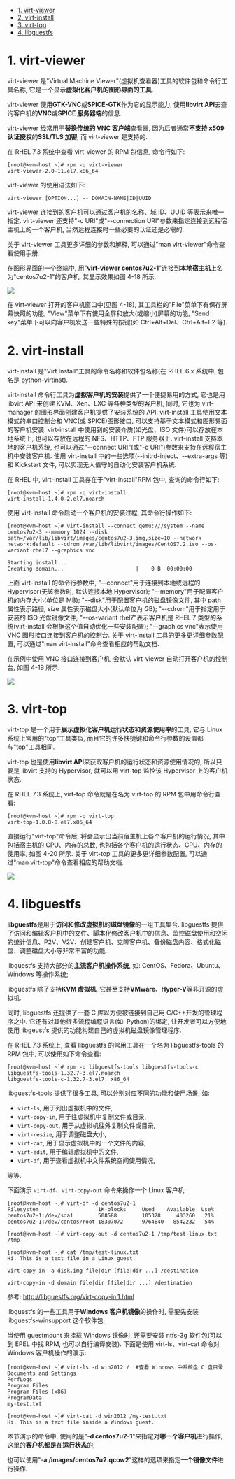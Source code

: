 
<!-- @import "[TOC]" {cmd="toc" depthFrom=1 depthTo=6 orderedList=false} -->

<!-- code_chunk_output -->

- [1. virt-viewer](#1-virt-viewer)
- [2. virt-install](#2-virt-install)
- [3. virt-top](#3-virt-top)
- [4. libguestfs](#4-libguestfs)

<!-- /code_chunk_output -->

# 1. virt-viewer

virt\-viewer 是"Virtual Machine Viewer"(虚拟机查看器)工具的软件包和命令行工具名称, 它是一个显示**虚拟化客户机的图形界面的工具**.

virt\-viewer 使用**GTK\-VNC**或**SPICE\-GTK**作为它的显示能力, 使用**libvirt API**去查询客户机的**VNC**或**SPICE 服务器端**的信息.

virt\-viewer 经常用于**替换传统的 VNC 客户端**查看器, 因为后者通常**不支持 x509 认证授权**的**SSL/TLS 加密**, 而 virt\-viewer 是支持的.

在 RHEL 7.3 系统中查看 virt\-viewer 的 RPM 包信息, 命令行如下:

```
[root@kvm-host ~]# rpm -q virt-viewer
virt-viewer-2.0-11.el7.x86_64
```

virt-viewer 的使用语法如下:

```
virt-viewer [OPTION...] -- DOMAIN-NAME|ID|UUID
```

virt\-viewer 连接到的客户机可以通过客户机的名称、域 ID、UUID 等表示来唯一指定. virt\-viewer 还支持"\-c URI"或"\-\-connection URI"参数来指定连接到远程宿主机上的一个客户机, 当然远程连接时一些必要的认证还是必需的.

关于 virt\-viewer 工具更多详细的参数和解释, 可以通过"man virt\-viewer"命令查看使用手册.

在图形界面的一个终端中, 用"**virt\-viewer centos7u2\-1**"连接到**本地宿主机**上名为"centos7u2\-1"的客户机, 其显示效果如图 4-18 所示.

![](./images/2019-05-19-19-22-47.png)

在 virt\-viewer 打开的客户机窗口中(见图 4\-18), 其工具栏的"File"菜单下有保存屏幕快照的功能, "View"菜单下有使用全屏和放大(或缩小)屏幕的功能, "Send key"菜单下可以向客户机发送一些特殊的按键(如 Ctrl\+Alt\+Del、Ctrl\+Alt\+F2 等).

# 2. virt-install

virt\-install 是"Virt Install"工具的命令名称和软件包名称(在 RHEL 6.x 系统中, 包名是 python\-virtinst).

virt\-install 命令行工具为**虚拟客户机的安装**提供了一个便捷易用的方式, 它也是用 libvirt API 来创建 KVM、Xen、LXC 等各种类型的客户机, 同时, 它也为 virt\-manager 的图形界面创建客户机提供了安装系统的 API. virt-install 工具使用文本模式的串口控制台和 VNC(或 SPICE)图形接口, 可以支持基于文本模式和图形界面的客户机安装. virt\-install 中使用到的安装介质(如光盘、ISO 文件)可以存放在本地系统上, 也可以存放在远程的 NFS、HTTP、FTP 服务器上. virt-install 支持本地的客户机系统, 也可以通过"\-\-connect URI"(或"\-c URI")参数来支持在远程宿主机中安装客户机. 使用 virt\-install 中的一些选项(\-\-initrd-inject、\-\-extra-args 等)和 Kickstart 文件, 可以实现无人值守的自动化安装客户机系统.

在 RHEL 中, virt\-install 工具存在于"virt\-install"RPM 包中, 查询的命令行如下:

```
[root@kvm-host ~]# rpm -q virt-install
virt-install-1.4.0-2.el7.noarch
```

使用 virt-install 命令启动一个客户机的安装过程, 其命令行操作如下:

```
[root@kvm-host ~]# virt-install --connect qemu:///system --name centos7u2-3 --memory 1024 --disk path=/var/lib/libvirt/images/centos7u2-3.img,size=10 --network network:default --cdrom /var/lib/libvirt/images/CentOS7.2.iso --os-variant rhel7 --graphics vnc

Starting install...
Creating domain...                       |    0 B  00:00:00
```

上面 virt\-install 的命令行参数中, "\-\-connect"用于连接到本地或远程的 Hypervisor(无该参数时, 默认连接本地 Hypervisor); "\-\-memory"用于配置客户机的内存大小(单位是 MB); "\-\-disk"用于配置客户机的磁盘镜像文件, 其中 path 属性表示路径, size 属性表示磁盘大小(默认单位为 GB); "\-\-cdrom"用于指定用于安装的 ISO 光盘镜像文件; "\-\-os\-variant rhel7"表示客户机是 RHEL 7 类型的系统(virt\-install 会根据这个值自动优化一些安装配置); "\-\-graphics vnc"表示使用 VNC 图形接口连接到客户机的控制台. 关于 virt\-install 工具的更多更详细参数配置, 可以通过"man virt\-install"命令查看相应的帮助文档.

在示例中使用 VNC 接口连接到客户机, 会默认 virt-viewer 自动打开客户机的控制台, 如图 4\-19 所示.

![](./images/2019-05-19-19-28-56.png)

# 3. virt-top

virt\-top 是一个用于**展示虚拟化客户机运行状态和资源使用率**的工具, 它与 Linux 系统上常用的"top"工具类似, 而且它的许多快捷键和命令行参数的设置都与"top"工具相同.

virt\-top 也是使用**libvirt API**来获取客户机的运行状态和资源使用情况的, 所以只要是 libvirt 支持的 Hypervisor, 就可以用 virt\-top 监控该 Hypervisor 上的客户机状态.

在 RHEL 7.3 系统上, virt\-top 命令就是在名为 virt\-top 的 RPM 包中用命令行查看:

```
[root@kvm-host ~]# rpm -q virt-top
virt-top-1.0.8-8.el7.x86_64
```

直接运行"virt-top"命令后, 将会显示出当前宿主机上各个客户机的运行情况, 其中包括宿主机的 CPU、内存的总数, 也包括各个客户机的运行状态、CPU、内存的使用率, 如图 4-20 所示. 关于 virt-top 工具的更多更详细参数配置, 可以通过"man virt\-top"命令查看相应的帮助文档.

![](./images/2019-05-19-19-29-44.png)

# 4. libguestfs

**libguestfs**是用于**访问和修改虚拟机**的**磁盘镜像**的一组工具集合. libguestfs 提供了访问和编辑客户机中的文件、脚本化修改客户机中的信息、监控磁盘使用和空闲的统计信息、P2V、V2V、创建客户机、克隆客户机、备份磁盘内容、格式化磁盘、调整磁盘大小等非常丰富的功能.

libguestfs 支持大部分的**主流客户机操作系统**, 如: CentOS、Fedora、Ubuntu、Windows 等操作系统;

libguestfs 除了支持**KVM 虚拟机**, 它甚至支持**VMware**、**Hyper\-V**等非开源的虚拟机.

同时, libguestfs 还提供了一套 C 库以方便被链接到自己用 C/C\+\+开发的管理程序之中. 它还有对其他很多流程编程语言(如: Python)的绑定, 让开发者可以方便地使用 libgeustfs 提供的功能构建自己的虚拟机磁盘镜像管理程序.

在 RHEL 7.3 系统上, 查看 libguestfs 的常用工具在一个名为 libguestfs\-tools 的 RPM 包中, 可以使用如下命令查看:

```
[root@kvm-host ~]# rpm -q libguestfs-tools libguestfs-tools-c
libguestfs-tools-1.32.7-3.el7.noarch
libguestfs-tools-c-1.32.7-3.el7. x86_64
```

libguestfs\-tools 提供了很多工具, 可以分别对应不同的功能和使用场景, 如:

- `virt-ls`, 用于列出虚拟机中的文件,
- `virt-copy-in`, 用于往虚拟机中复制文件或目录,
- `virt-copy-out`, 用于从虚拟机往外复制文件或目录,
- `virt-resize`, 用于调整磁盘大小,
- `virt-cat`, 用于显示虚拟机中的一个文件的内容,
- `virt-edit`, 用于编辑虚拟机中的文件,
- `virt-df`, 用于查看虚拟机中文件系统空间使用情况,

等等.

下面演示 `virt-df`、`virt-copy-out` 命令来操作一个 Linux 客户机:

```
[root@kvm-host ~]# virt-df -d centos7u2-1
Filesystem                   1K-blocks     Used    Available  Use%
centos7u2-1:/dev/sda1        508588        105328     403260   21%
centos7u2-1:/dev/centos/root 18307072      9764840   8542232   54%

[root@kvm-host ~]# virt-copy-out -d centos7u2-1 /tmp/test-linux.txt /tmp

[root@kvm-host ~]# cat /tmp/test-linux.txt
Hi. This is a text file in a Linux guest.
```

```
virt-copy-in -a disk.img file|dir [file|dir ...] /destination

virt-copy-in -d domain file|dir [file|dir ...] /destination
```

参考: http://libguestfs.org/virt-copy-in.1.html

libguestfs 的一些工具用于**Windows 客户机镜像**的操作时, 需要先安装 libguestfs\-winsupport 这个软件包;

当使用 guestmount 来挂载 Windows 镜像时, 还需要安装 ntfs\-3g 软件包(可以到 EPEL 中找 RPM, 也可以自行编译安装). 下面是使用 virt\-ls、virt\-cat 命令对 Windows 客户机操作的演示:

```
[root@kvm-host ~]# virt-ls -d win2012 /  #查看 Windows 中系统盘 C 盘目录
Documents and Settings
PerfLogs
Program Files
Program Files (x86)
ProgramData
my-test.txt

[root@kvm-host ~]# virt-cat -d win2012 /my-test.txt
Hi. This is a text file inside a Windows guest.
```

本节演示的命令中, 使用的是"\-**d centos7u2\-1**"来指定对**哪一个客户机**进行操作, 这里的**客户机都是在运行状态**的;

也可以使用"\-**a /images/centos7u2.qcow2**"这样的选项来指定**一个镜像文件**进行操作.

